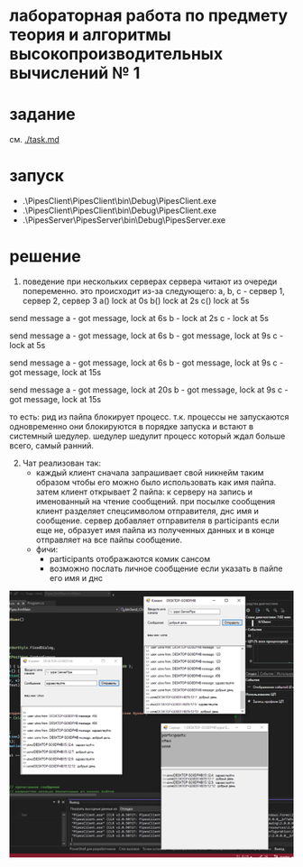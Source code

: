 # лабораторная работа по предмету теория и алгоритмы высокопроизводительных вычислений № 1

# задание
см. [./task.md](./task.md)

# запуск
- .\PipesClient\PipesClient\bin\Debug\PipesClient.exe
- .\PipesClient\PipesClient\bin\Debug\PipesClient.exe
- .\PipesServer\PipesServer\bin\Debug\PipesServer.exe

# решение

1. поведение при нескольких серверах
сервера читают из очереди попеременно. это происходит из-за следующего:
a, b, c - сервер 1, сервер 2, сервер 3
a() lock at 0s 
b() lock at 2s
c() lock at 5s

send message 
a - got message, lock at 6s
b - lock at 2s
c - lock at 5s

send message
a - got message, lock at 6s
b - got message, lock at 9s
c - lock at 5s

send message
a - got message, lock at 6s
b - got message, lock at 9s
c - got message, lock at 15s

send message
a - got message, lock at 20s
b - got message, lock at 9s
c - got message, lock at 15s


то есть:
рид из пайпа блокирует процесс. т.к. процессы не запускаются одновременно они блокируются в порядке запуска и встают в системный шедулер.
шедулер шедулит процесс который ждал больше всего, самый ранний.

2. Чат реализован так:
    - каждый клиент сначала запрашивает свой никнейм таким образом чтобы его можно было использовать как имя пайпа. затем клиент открывает 2 пайпа: к серверу на запись и именованный на чтение сообщений. при посылке сообщения клиент разделяет спецсимволом отправителя, днс имя и сообщение. сервер добавляет отправителя в participants если еще не, образует имя пайпа из полученных данных и в конце отправляет на все пайпы сообщение.
    - фичи:
        - participants отображаются комик сансом
        - возможно послать личное сообщение если указать в пайпе его имя и днс

![alt text](image.png)